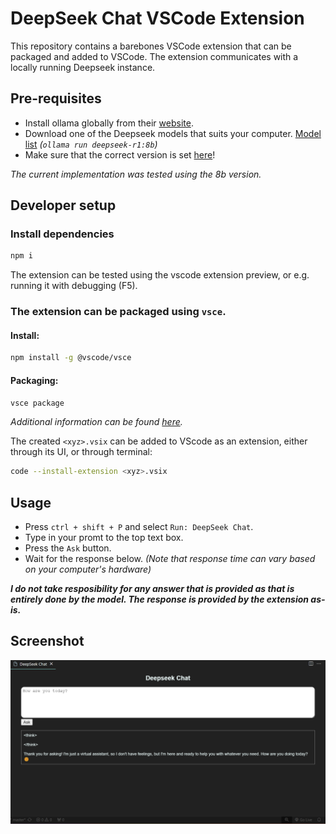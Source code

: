# DeepSeek Chat VSCode Extension

This repository contains a barebones VSCode extension that can be packaged and added to VSCode.
The extension communicates with a locally running Deepseek instance.

## Pre-requisites

- Install ollama globally from their [website](https://ollama.com/).
- Download one of the Deepseek models that suits your computer. [Model list](https://ollama.com/library/deepseek-r1)
  _(`ollama run deepseek-r1:8b`)_
- Make sure that the correct version is set [here](./src/extension.ts#L19)!

_The current implementation was tested using the 8b version._

## Developer setup

### Install dependencies

```bash
npm i
```

The extension can be tested using the vscode extension preview, or e.g. running it with debugging (F5).

### The extension can be packaged using `vsce`.

#### Install:

```bash
npm install -g @vscode/vsce
```

#### Packaging:

```bash
vsce package
```

_Additional information can be found [here](https://code.visualstudio.com/api/working-with-extensions/publishing-extension#packaging-extensions)._

The created `<xyz>.vsix` can be added to VScode as an extension, either through its UI, or through terminal:

```bash
code --install-extension <xyz>.vsix
```

## Usage

- Press `ctrl + shift + P` and select `Run: DeepSeek Chat`.
- Type in your promt to the top text box.
- Press the `Ask` button.
- Wait for the response below. _(Note that response time can vary based on your computer's hardware)_

**_I do not take resposibility for any answer that is provided as that is entirely done by the model.
The response is provided by the extension as-is._**

## Screenshot

![screen](./assets/interface.png)
